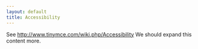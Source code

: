 ```yaml
---
layout: default
title: Accessibility
---
```


See http://www.tinymce.com/wiki.php/Accessibility
We should expand this content more.
